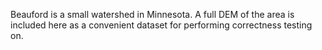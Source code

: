 Beauford is a small watershed in Minnesota. A full DEM of the area is included
here as a convenient dataset for performing correctness testing on.